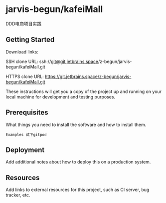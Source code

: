 # jarvis-begun/kafeiMall

DDD电商项目实践

## Getting Started

Download links:

SSH clone URL: ssh://git@git.jetbrains.space/z-begun/jarvis-begun/kafeiMall.git

HTTPS clone URL: https://git.jetbrains.space/z-begun/jarvis-begun/kafeiMall.git



These instructions will get you a copy of the project up and running on your local machine for development and testing purposes.

## Prerequisites

What things you need to install the software and how to install them.

```
Examples 试下gitpod
```

## Deployment

Add additional notes about how to deploy this on a production system.

## Resources

Add links to external resources for this project, such as CI server, bug tracker, etc.

